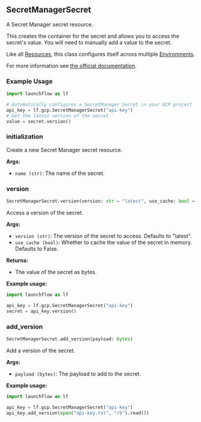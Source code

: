 ## SecretManagerSecret

A Secret Manager secret resource.

This creates the container for the secret and allows you to access the secret's value. You will need to manually add a value to the secret.

Like all [Resources](/docs/concepts/resources), this class configures itself across multiple [Environments](/docs/concepts/environments).

For more information see [the official documentation](https://cloud.google.com/secret-manager/docs/overview).

### Example Usage
```python
import launchflow as lf

# Automatically configures a SecretManager Secret in your GCP project
api_key = lf.gcp.SecretManagerSecret("api-key")
# Get the latest version of the secret
value = secret.version()
```

### initialization

Create a new Secret Manager secret resource.

**Args:**
- `name (str)`: The name of the secret.

### version

```python
SecretManagerSecret.version(version: str = "latest", use_cache: bool = False) -> bytes
```

Access a version of the secret.

**Args:**
- `version (str)`: The version of the secret to access. Defaults to "latest".
- `use_cache (bool)`: Whether to cache the value of the secret in memory. Defaults to False.

**Returns:**
- The value of the secret as bytes.

**Example usage:**

```python
import launchflow as lf

api_key = lf.gcp.SecretManagerSecret("api-key")
secret = api_key.version()
```

### add\_version

```python
SecretManagerSecret.add_version(payload: bytes)
```

Add a version of the secret.

**Args:**
- `payload (bytes)`: The payload to add to the secret.

**Example usage:**

```python
import launchflow as lf

api_key = lf.gcp.SecretManagerSecret("api-key")
api_key.add_version(open("api-key.txt", "rb").read())
```
